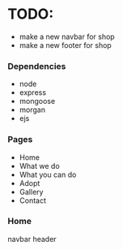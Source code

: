 # TODO:

- make a new navbar for shop
- make a new footer for shop

### Dependencies

- node
- express
- mongoose
- morgan
- ejs

### Pages

- Home
- What we do
- What you can do
- Adopt
- Gallery
- Contact

### Home

navbar
header
